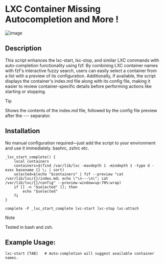 # LXC Container Missing Autocompletion and More !

![image](https://github.com/user-attachments/assets/7ffcd734-9465-4e29-8733-eb55b41af781)

## Description

This script enhances the lxc-start, lxc-stop, and similar LXC commands with auto-completion functionality using fzf. 
By combining LXC container names with fzf's interactive fuzzy search, users can easily select a container from a list with a preview of its configuration. Additionally, 
if available, the script displays the container's index.md file along with its config file, making it easier to review container-specific details before performing actions like starting or stopping.

> [!TIP]
> Shows the contents of the index.md file, followed by the config file preview after the --- separator.



## Installation

No manual configuration required—just add the script to your environment and use it immediately. bashrc, zshrc etc.

```shell
_lxc_start_complete() {
    local containers
    containers=$(find /var/lib/lxc -maxdepth 1 -mindepth 1 -type d -exec basename {} \; | sort)
    selected=$(echo "$containers" | fzf --preview "cat /var/lib/lxc/{}/index.md; echo \"\n---\n\"; cat /var/lib/lxc/{}/config" --preview-window=up:70%:wrap)
    if [[ -n "$selected" ]]; then
        echo "$selected"
    fi
}

complete -F _lxc_start_complete lxc-start lxc-stop lxc-attach
```

> [!NOTE]  
>Tested in bash and zsh.

## Example Usage:

```
lxc-start [TAB]   # Auto-completion will suggest available container names.
```
